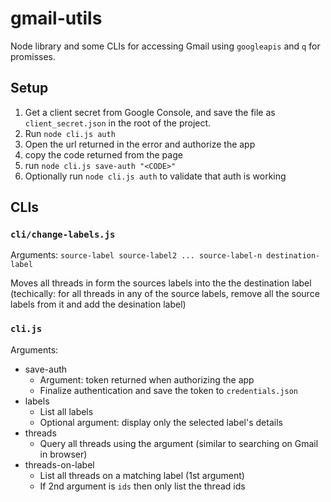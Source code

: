 # gmail-utils
Node library and some CLIs for accessing Gmail using `googleapis` and `q` for promisses.

## Setup

1. Get a client secret from Google Console, and save the file as `client_secret.json` in the root of the project.
2. Run `node cli.js auth`
  1. Open the url returned in the error and authorize the app
  2. copy the code returned from the page
3. run `node cli.js save-auth "<CODE>"`
4. Optionally run `node cli.js auth` to validate that auth is working

## CLIs

### `cli/change-labels.js`

Arguments:
`source-label source-label2 ... source-label-n destination-label`

Moves all threads in form the sources labels into the the destination label (techically: for all threads in any of the source labels, remove all the source labels from it and add the desination label)

### `cli.js`

Arguments:

- save-auth
  - Argument: token returned when authorizing the app
  - Finalize authentication and save the token to `credentials.json`
- labels
  - List all labels
  - Optional argument: display only the selected label's details
- threads
  - Query all threads using the argument (similar to searching on Gmail in browser)
- threads-on-label
  - List all threads on a matching label (1st argument)
  - If 2nd argument is `ids` then only list the thread ids
